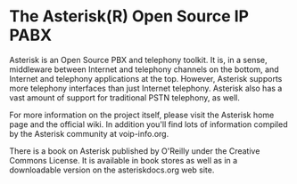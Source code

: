 # __The Asterisk(R) Open Source IP PABX__
Asterisk is an Open Source PBX and telephony toolkit. It is, in a sense, middleware between Internet and telephony channels on the bottom, and Internet and telephony applications at the top. However, Asterisk supports more telephony interfaces than just Internet telephony. Asterisk also has a vast amount of support for traditional PSTN telephony, as well.

For more information on the project itself, please visit the Asterisk home page and the official wiki. In addition you'll find lots of information compiled by the Asterisk community at voip-info.org.

There is a book on Asterisk published by O'Reilly under the Creative Commons License. It is available in book stores as well as in a downloadable version on the asteriskdocs.org web site.
